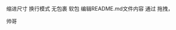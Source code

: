 缩进尺寸
换行模式
无包裹
软包
编辑README.md文件内容
通过
拖拽，

<!---
移动到页面上的下一个交互元素。趣事：……
Woshishuige982/Woshishuige982是一个特殊的存储库，我是你的邮箱
--->
帅哥
